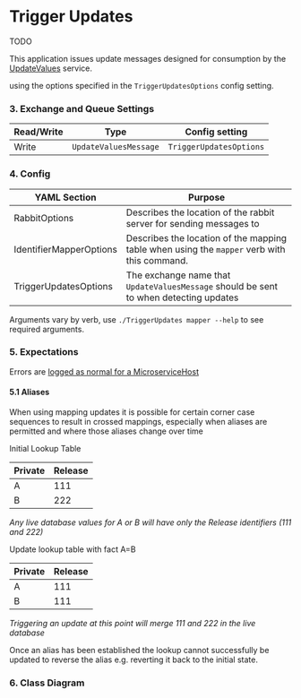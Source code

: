 # Trigger Updates

TODO

This application issues update messages designed for consumption by the [UpdateValues](../services/update-values.md) service.

using the options specified in the `TriggerUpdatesOptions` config setting.

### 3. Exchange and Queue Settings

| Read/Write | Type                  | Config setting          |
| ---------- | --------------------- | ----------------------- |
| Write      | `UpdateValuesMessage` | `TriggerUpdatesOptions` |

### 4. Config

| YAML Section            | Purpose                                                                                     |
| ----------------------- | ------------------------------------------------------------------------------------------- |
| RabbitOptions           | Describes the location of the rabbit server for sending messages to                         |
| IdentifierMapperOptions | Describes the location of the mapping table when using the `mapper` verb with this command. |
| TriggerUpdatesOptions   | The exchange name that `UpdateValuesMessage` should be sent to when detecting updates       |

Arguments vary by verb, use `./TriggerUpdates mapper --help` to see required arguments.

### 5. Expectations

Errors are [logged as normal for a MicroserviceHost](../../common/Smi.Common/README.md#logging)

#### 5.1 Aliases

When using mapping updates it is possible for certain corner case sequences to result in crossed mappings, especially when aliases are permitted and where those aliases change over time

Initial Lookup Table

| Private | Release |
| ------- | ------- |
| A       | 111     |
| B       | 222     |

_Any live database values for A or B will have only the Release identifiers (111 and 222)_

Update lookup table with fact A=B

| Private | Release |
| ------- | ------- |
| A       | 111     |
| B       | 111     |

_Triggering an update at this point will merge 111 and 222 in the live database_

Once an alias has been established the lookup cannot successfully be updated to reverse the alias e.g. reverting it back to the initial state.

### 6. Class Diagram
